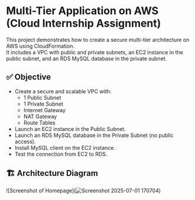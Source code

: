 # Multi-Tier Application on AWS (Cloud Internship Assignment)

This project demonstrates how to create a secure multi-tier architecture on AWS using CloudFormation.  
It includes a VPC with public and private subnets, an EC2 instance in the public subnet, and an RDS MySQL database in the private subnet.

## ✅ Objective

- Create a secure and scalable VPC with:
  - 1 Public Subnet
  - 1 Private Subnet
  - Internet Gateway
  - NAT Gateway
  - Route Tables
- Launch an EC2 instance in the Public Subnet.
- Launch an RDS MySQL database in the Private Subnet (no public access).
- Install MySQL client on the EC2 instance.
- Test the connection from EC2 to RDS.

## 🏗️ Architecture Diagram
![Screenshot of Homepage](![Screenshot 2025-07-01 170704](https://github.com/user-attachments/assets/325fb316-4331-480f-ab4b-e5e9d7a577d7))


